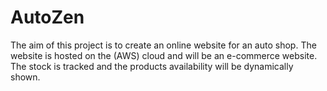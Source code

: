 # AutoZen
The aim of this project is to create an online website for an auto shop. The website is hosted on the (AWS) cloud and will be an e-commerce website. The stock is tracked and the products availability will be dynamically shown.
